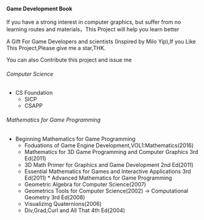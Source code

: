 #### Game Development Book

If you have a strong interest in computer graphics, but suffer from no learning routes and materials，This Project will help you learn better

A Gift For Game Developers and scientists (Inspired by Milo Yip),If you Like This Project,Please give me a star,THK.

You can also Contribute this project and issue me

###### Computer Science
   * CS Foundation
       * SICP
       * CSAPP
###### Mathematics for Game Programming
   * Beginning Mathematics for Game Programming
       * Foduations of Game Engine Development,VOL1:Mathematics(2016)
       * Mathematics for 3D Game Programming and Computer Graphics 3rd Ed(2011)
       * 3D Math Primer for Graphics and Game Development 2nd Ed(2011)
       * Essential Mathematics for Games and Interactive Applications 3rd Ed(2011)
    * Advanced Mathematics for Game Programming
       * Geometric Algebra for Computer Science(2007)
       * Geometrics Tools for Computer Science(2002) -> Computational Geometry 3rd Ed(2008)
       * Visualizing Quaternions(2006)
       * Div,Grad,Curl and All That 4th Ed(2004)
       




